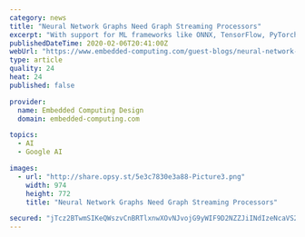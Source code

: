 ```yaml
---
category: news
title: "Neural Network Graphs Need Graph Streaming Processors"
excerpt: "With support for ML frameworks like ONNX, TensorFlow, PyTorch, and Caffe, Picaso is based on OpenVX and employs a C++-like language that simplifies integrating the neural network portions of an application to other components in a software stack. Figure 4 shows the primary elements of Picaso – an AI Toolkit that assists with developing pre ..."
publishedDateTime: 2020-02-06T20:41:00Z
webUrl: "https://www.embedded-computing.com/guest-blogs/neural-network-graphs-need-graph-streaming-processors"
type: article
quality: 24
heat: 24
published: false

provider:
  name: Embedded Computing Design
  domain: embedded-computing.com

topics:
  - AI
  - Google AI

images:
  - url: "http://share.opsy.st/5e3c7830e3a88-Picture3.png"
    width: 974
    height: 772
    title: "Neural Network Graphs Need Graph Streaming Processors"

secured: "jTcz2BTwmSIKeQWszvCnBRTlxnwXOvNJvojG9yWIF9D2NZZJiINdIzeNcaVS2MaYD5uz5UTjycs3whdeMrsJzRWhLuJv0dWsIEdybW/MI9BpnnApn4uDaRVdVHKgiKiRbn/rmc8VXvSfTJI8sZ5W1dKIwbXym0BkrF5fI1CY+dzlurlCIcxVTXLTeMLW9WrBLVeWZ1G3noa4ybNnwr6W+LkQ9b4HCbHiPC2RaIbrh6tu7JeVHj/rm1/Klg9NWRIaxqyvLyvNKw1da2UMtwsYnoVZOlMKXKq/b1lUMD1hR7zpzwp+PxO2wHYEcPD4gU3SdURDFDozGlh8+MOUeu+nPQPakJb7HJeh1UwWz/BwybZ2zT7OC9ZJJfdx1n+CAXooyXOuOOvNOROhOerSqVvgBUH2sul0L0SFSfZ//0udaAyQgl1VgKwJNGXGH2kTLsNsS+iQt/tAgbSl/7d5ohgO5Moh5H0EJ5tbeFNhBoxD5vo=;3tzKEAOQkTQ6z7PPhs/0ww=="
---
```


